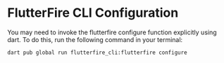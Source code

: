 # FlutterFire CLI Configuration

You may need to invoke the flutterfire configure function explicitly using dart. To do this, run the following command in your terminal:
```bash
dart pub global run flutterfire_cli:flutterfire configure
```